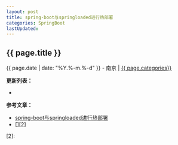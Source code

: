 ```yaml
---
layout: post
title: spring-boot与springloaded进行热部署
categories: SpringBoot
lastUpdated:
---
```


## {{ page.title }}

{{ page.date | date: "%Y.%-m.%-d" }} - 南京 | <a href="/archive#{{ page.categories }}">{{ page.categories}}</a>



**更新列表：**

*



**参考文章：**

* [spring-boot与springloaded进行热部署][1]
* [][2]


[1]: http://blog.51cto.com/qiangmzsx/1872334
[2]: 
